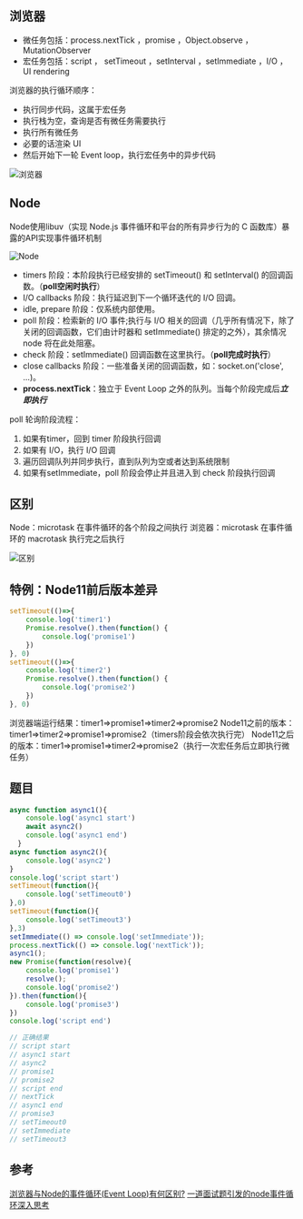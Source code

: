 ## 浏览器
- 微任务包括：process.nextTick ，promise ，Object.observe ，MutationObserver
- 宏任务包括：script ， setTimeout ，setInterval ，setImmediate ，I/O ，UI rendering

浏览器的执行循环顺序：
- 执行同步代码，这属于宏任务
- 执行栈为空，查询是否有微任务需要执行
- 执行所有微任务
- 必要的话渲染 UI
- 然后开始下一轮 Event loop，执行宏任务中的异步代码

![浏览器](https://user-gold-cdn.xitu.io/2019/1/10/1683863633586974?imageView2/0/w/1280/h/960/format/webp/ignore-error/1)

## Node
Node使用libuv（实现 Node.js 事件循环和平台的所有异步行为的 C 函数库）暴露的API实现事件循环机制

![Node](https://user-images.githubusercontent.com/20101525/53734427-eba9e880-3ebe-11e9-8511-eb4948e336ae.png)
- timers 阶段：本阶段执行已经安排的 setTimeout() 和 setInterval() 的回调函数。（**poll空闲时执行**）
- I/O callbacks 阶段：执行延迟到下一个循环迭代的 I/O 回调。
- idle, prepare 阶段：仅系统内部使用。
- poll 阶段：检索新的 I/O 事件;执行与 I/O 相关的回调（几乎所有情况下，除了关闭的回调函数，它们由计时器和 setImmediate() 排定的之外），其余情况 node 将在此处阻塞。
- check 阶段：setImmediate() 回调函数在这里执行。（**poll完成时执行**）
- close callbacks 阶段：一些准备关闭的回调函数，如：socket.on('close', ...)。
- **process.nextTick**：独立于 Event Loop 之外的队列。当每个阶段完成后***立即执行***

poll 轮询阶段流程：
1. 如果有timer，回到 timer 阶段执行回调
2. 如果有 I/O，执行 I/O 回调
3. 遍历回调队列并同步执行，直到队列为空或者达到系统限制
4. 如果有setImmediate，poll 阶段会停止并且进入到 check 阶段执行回调

## 区别
Node：microtask 在事件循环的各个阶段之间执行
浏览器：microtask 在事件循环的 macrotask 执行完之后执行

![区别](https://user-gold-cdn.xitu.io/2019/1/12/16841bad1cda741f?imageView2/0/w/1280/h/960/format/webp/ignore-error/1)

## 特例：Node11前后版本差异
```javascript
setTimeout(()=>{
    console.log('timer1')
    Promise.resolve().then(function() {
        console.log('promise1')
    })
}, 0)
setTimeout(()=>{
    console.log('timer2')
    Promise.resolve().then(function() {
        console.log('promise2')
    })
}, 0)
```
浏览器端运行结果：timer1=>promise1=>timer2=>promise2
Node11之前的版本：timer1=>timer2=>promise1=>promise2（timers阶段会依次执行完）
Node11之后的版本：timer1=>promise1=>timer2=>promise2（执行一次宏任务后立即执行微任务）

## 题目
```javascript
async function async1(){
    console.log('async1 start')
    await async2()
    console.log('async1 end')
  }
async function async2(){
    console.log('async2')
}
console.log('script start')
setTimeout(function(){
    console.log('setTimeout0') 
},0)  
setTimeout(function(){
    console.log('setTimeout3') 
},3)  
setImmediate(() => console.log('setImmediate'));
process.nextTick(() => console.log('nextTick'));
async1();
new Promise(function(resolve){
    console.log('promise1')
    resolve();
    console.log('promise2')
}).then(function(){
    console.log('promise3')
})
console.log('script end')

// 正确结果
// script start
// async1 start
// async2
// promise1
// promise2
// script end
// nextTick
// async1 end
// promise3
// setTimeout0
// setImmediate
// setTimeout3
```
## 参考
[浏览器与Node的事件循环(Event Loop)有何区别?](https://juejin.im/post/5c337ae06fb9a049bc4cd218#heading-13)
[一道面试题引发的node事件循环深入思考](https://juejin.im/post/5cf25a19f265da1bba58ec43#heading-10)
